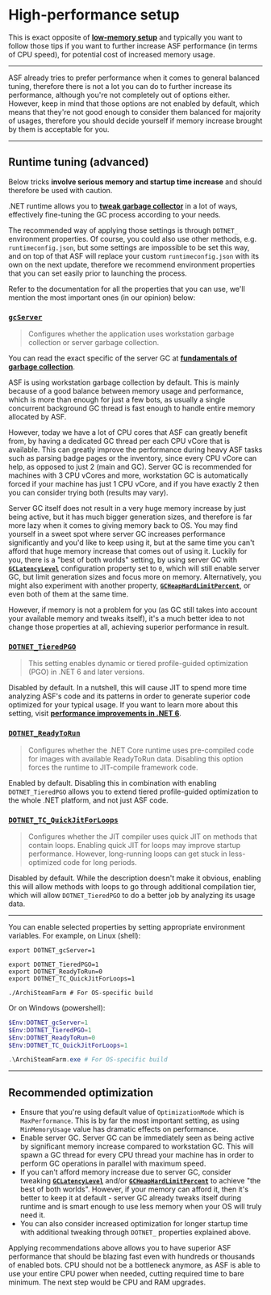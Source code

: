 # High-performance setup

This is exact opposite of **[low-memory setup](https://github.com/JustArchiNET/ArchiSteamFarm/wiki/Low-memory-setup)** and typically you want to follow those tips if you want to further increase ASF performance (in terms of CPU speed), for potential cost of increased memory usage.

---

ASF already tries to prefer performance when it comes to general balanced tuning, therefore there is not a lot you can do to further increase its performance, although you're not completely out of options either. However, keep in mind that those options are not enabled by default, which means that they're not good enough to consider them balanced for majority of usages, therefore you should decide yourself if memory increase brought by them is acceptable for you.

---

## Runtime tuning (advanced)

Below tricks **involve serious memory and startup time increase** and should therefore be used with caution.

.NET runtime allows you to **[tweak garbage collector](https://docs.microsoft.com/dotnet/core/run-time-config/garbage-collector)** in a lot of ways, effectively fine-tuning the GC process according to your needs.

The recommended way of applying those settings is through `DOTNET_` environment properties. Of course, you could also use other methods, e.g. `runtimeconfig.json`, but some settings are impossible to be set this way, and on top of that ASF will replace your custom `runtimeconfig.json` with its own on the next update, therefore we recommend environment properties that you can set easily prior to launching the process.

Refer to the documentation for all the properties that you can use, we'll mention the most important ones (in our opinion) below:

### [`gcServer`](https://docs.microsoft.com/dotnet/core/run-time-config/garbage-collector#flavors-of-garbage-collection)

> Configures whether the application uses workstation garbage collection or server garbage collection.

You can read the exact specific of the server GC at **[fundamentals of garbage collection](https://docs.microsoft.com/dotnet/standard/garbage-collection/fundamentals)**.

ASF is using workstation garbage collection by default. This is mainly because of a good balance between memory usage and performance, which is more than enough for just a few bots, as usually a single concurrent background GC thread is fast enough to handle entire memory allocated by ASF.

However, today we have a lot of CPU cores that ASF can greatly benefit from, by having a dedicated GC thread per each CPU vCore that is available. This can greatly improve the performance during heavy ASF tasks such as parsing badge pages or the inventory, since every CPU vCore can help, as opposed to just 2 (main and GC). Server GC is recommended for machines with 3 CPU vCores and more, workstation GC is automatically forced if your machine has just 1 CPU vCore, and if you have exactly 2 then you can consider trying both (results may vary).

Server GC itself does not result in a very huge memory increase by just being active, but it has much bigger generation sizes, and therefore is far more lazy when it comes to giving memory back to OS. You may find yourself in a sweet spot where server GC increases performance significantly and you'd like to keep using it, but at the same time you can't afford that huge memory increase that comes out of using it. Luckily for you, there is a "best of both worlds" setting, by using server GC with **[`GCLatencyLevel`](https://github.com/JustArchiNET/ArchiSteamFarm/wiki/Low-memory-setup#gclatencylevel)** configuration property set to `0`, which will still enable server GC, but limit generation sizes and focus more on memory. Alternatively, you might also experiment with another property, **[`GCHeapHardLimitPercent`](https://github.com/JustArchiNET/ArchiSteamFarm/wiki/Low-memory-setup#gcheaphardlimitpercent)**, or even both of them at the same time.

However, if memory is not a problem for you (as GC still takes into account your available memory and tweaks itself), it's a much better idea to not change those properties at all, achieving superior performance in result.

### **[`DOTNET_TieredPGO`](https://docs.microsoft.com/dotnet/core/run-time-config/compilation#profile-guided-optimization)**

> This setting enables dynamic or tiered profile-guided optimization (PGO) in .NET 6 and later versions.

Disabled by default. In a nutshell, this will cause JIT to spend more time analyzing ASF's code and its patterns in order to generate superior code optimized for your typical usage. If you want to learn more about this setting, visit **[performance improvements in .NET 6](https://devblogs.microsoft.com/dotnet/performance-improvements-in-net-6)**.

### **[`DOTNET_ReadyToRun`](https://docs.microsoft.com/dotnet/core/run-time-config/compilation#readytorun)**

> Configures whether the .NET Core runtime uses pre-compiled code for images with available ReadyToRun data. Disabling this option forces the runtime to JIT-compile framework code.

Enabled by default. Disabling this in combination with enabling `DOTNET_TieredPGO` allows you to extend tiered profile-guided optimization to the whole .NET platform, and not just ASF code.

### **[`DOTNET_TC_QuickJitForLoops`](https://docs.microsoft.com/dotnet/core/run-time-config/compilation#quick-jit-for-loops)**

> Configures whether the JIT compiler uses quick JIT on methods that contain loops.
> Enabling quick JIT for loops may improve startup performance. However, long-running loops can get stuck in less-optimized code for long periods.

Disabled by default. While the description doesn't make it obvious, enabling this will allow methods with loops to go through additional compilation tier, which will allow `DOTNET_TieredPGO` to do a better job by analyzing its usage data.

---

You can enable selected properties by setting appropriate environment variables. For example, on Linux (shell):

```shell
export DOTNET_gcServer=1

export DOTNET_TieredPGO=1
export DOTNET_ReadyToRun=0
export DOTNET_TC_QuickJitForLoops=1

./ArchiSteamFarm # For OS-specific build
```

Or on Windows (powershell):

```powershell
$Env:DOTNET_gcServer=1
$Env:DOTNET_TieredPGO=1
$Env:DOTNET_ReadyToRun=0
$Env:DOTNET_TC_QuickJitForLoops=1

.\ArchiSteamFarm.exe # For OS-specific build
```

---

## Recommended optimization

- Ensure that you're using default value of `OptimizationMode` which is `MaxPerformance`. This is by far the most important setting, as using `MinMemoryUsage` value has dramatic effects on performance.
- Enable server GC. Server GC can be immediately seen as being active by significant memory increase compared to workstation GC. This will spawn a GC thread for every CPU thread your machine has in order to perform GC operations in parallel with maximum speed.
- If you can't afford memory increase due to server GC, consider tweaking **[`GCLatencyLevel`](https://github.com/JustArchiNET/ArchiSteamFarm/wiki/Low-memory-setup#gclatencylevel)** and/or **[`GCHeapHardLimitPercent`](https://github.com/JustArchiNET/ArchiSteamFarm/wiki/Low-memory-setup#gcheaphardlimitpercent)** to achieve "the best of both worlds". However, if your memory can afford it, then it's better to keep it at default - server GC already tweaks itself during runtime and is smart enough to use less memory when your OS will truly need it.
- You can also consider increased optimization for longer startup time with additional tweaking through `DOTNET_` properties explained above.

Applying recommendations above allows you to have superior ASF performance that should be blazing fast even with hundreds or thousands of enabled bots. CPU should not be a bottleneck anymore, as ASF is able to use your entire CPU power when needed, cutting required time to bare minimum. The next step would be CPU and RAM upgrades.
